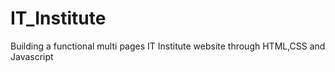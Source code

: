 # IT_Institute
Building a functional multi pages IT Institute website through HTML,CSS and Javascript 
